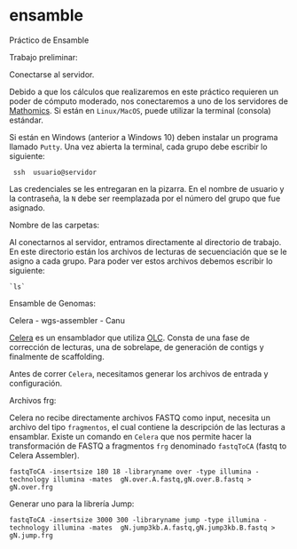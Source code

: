 # ensamble
Práctico de Ensamble

Trabajo preliminar:

Conectarse al servidor.

Debido a que los cálculos que realizaremos en este práctico requieren un poder de cómputo moderado, nos conectaremos a uno de los servidores de [Mathomics](www.mathomics.cl). Si están en `Linux/MacOS`, puede utilizar la terminal (consola) estándar.

Si están en Windows (anterior a Windows 10) deben instalar un programa llamado `Putty`. Una vez abierta la terminal, cada grupo debe escribir lo siguiente:

	 ssh  usuario@servidor



Las credenciales se les entregaran en la pizarra. 
En el nombre de usuario y la contraseña, la `N` debe
ser reemplazada por el número del grupo que fue asignado.

Nombre de las carpetas:

Al conectarnos al servidor, entramos directamente al directorio de trabajo.
En este directorio están los archivos de lecturas de secuenciación que se le
asigno a cada grupo. 
Para poder ver estos archivos debemos escribir lo siguiente:

	`ls`

Ensamble de Genomas:

Celera - wgs-assembler - Canu

[Celera]() es un ensamblador que utiliza [OLC](). Consta de una fase de corrección de lecturas, una de sobrelape, de generación de contigs y finalmente de scaffolding. 

Antes de correr `Celera`, necesitamos generar los archivos de entrada y configuración.

Archivos frg:

Celera no recibe directamente archivos FASTQ como input, necesita un archivo del tipo `fragmentos`, el cual contiene la descripción de las lecturas a ensamblar. 
Existe un comando en `Celera` que nos permite hacer la transformación de FASTQ a fragmentos `frg` denominado `fastqToCA` (fastq to Celera Assembler).

	fastqToCA -insertsize 180 18 -libraryname over -type illumina -technology illumina -mates  gN.over.A.fastq,gN.over.B.fastq > gN.over.frg

Generar uno para la librería Jump:

	fastqToCA -insertsize 3000 300 -libraryname jump -type illumina -technology illumina -mates  gN.jump3kb.A.fastq,gN.jump3kb.B.fastq > gN.jump.frg











